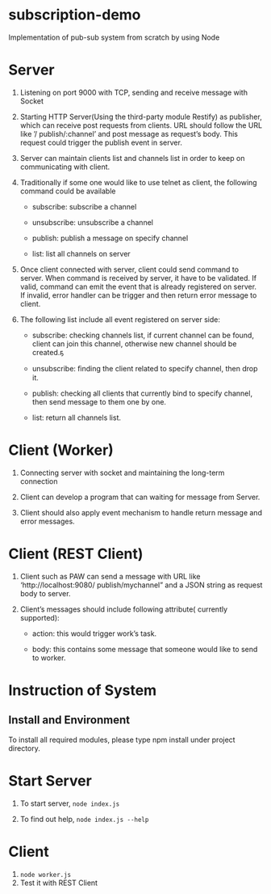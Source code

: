 # subscription-demo
Implementation of pub-sub system from scratch by using Node

# Server

1. Listening on port 9000 with TCP, sending and receive message with Socket

2. Starting HTTP Server(Using the third-party module Restify) as publisher, which can receive post requests from clients. URL should follow the URL like ’/ publish/:channel’ and post message as request’s body. This request could trigger the publish event in server.

3. Server can maintain clients list and channels list in order to keep on communicating with client.

4. Traditionally if some one would like to use telnet as client, the following command could be available 
    * subscribe: subscribe a channel

    * unsubscribe: unsubscribe a channel

    * publish: publish a message on specify channel

    * list: list all channels on server

5. Once client connected with server, client could send command to server. When command is received by server, it have to be validated. If valid, command can emit the event that is already registered on server. If invalid, error handler can be trigger and then return error message to client.

6. The following list include all event registered on server side:

    * subscribe: checking channels list, if current channel can be found, client can join this channel, otherwise new channel should be created.ҕ

    * unsubscribe: ﬁnding the client related to specify channel, then drop it.

    * publish: checking all clients that currently bind to specify channel, then send message to them one by one.

    * list: return all channels list.


# Client (Worker)

1. Connecting server with socket and maintaining the long-term connection

2. Client can develop a program that can waiting for message from Server.

3. Client should also apply event mechanism to handle return message and error messages.


# Client (REST Client)

1. Client such as PAW can send a message with URL like ‘http://localhost:9080/ publish/mychannel” and a JSON string as request body to server.

2. Client’s messages should include following attribute( currently supported):

    * action: this would trigger work’s task.

    * body: this contains some message that someone would like to send to worker.

# Instruction of System

## Install and Environment

To install all required modules, please type npm install under project directory.

# Start Server

1. To start server, `node index.js`

2. To find out help, `node index.js --help`

# Client

1. `node worker.js`
2. Test it with REST Client

